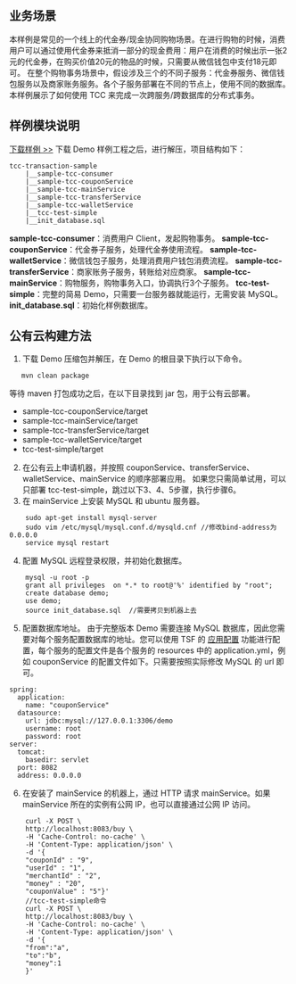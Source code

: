 ## 业务场景
本样例是常见的一个线上的代金券/现金协同购物场景。在进行购物的时候，消费用户可以通过使用代金券来抵消一部分的现金费用：用户在消费的时候出示一张2元的代金券，在购买价值20元的物品的时候，只需要从微信钱包中支付18元即可。
在整个购物事务场景中，假设涉及三个的不同子服务：代金券服务、微信钱包服务以及商家账务服务。各个子服务部署在不同的节点上，使用不同的数据库。本样例展示了如何使用 TCC 来完成一次跨服务/跨数据库的分布式事务。

## 样例模块说明

[下载样例 >>](https://main.qcloudimg.com/raw/347beaca6ff0c4124d43bd8fe4d96ef6/tsf-transaction-example-20190412.zip) 
下载 Demo 样例工程之后，进行解压，项目结构如下：
```
tcc-transaction-sample
    |__sample-tcc-consumer
    |__sample-tcc-couponService
    |__sample-tcc-mainService
    |__sample-tcc-transferService
    |__sample-tcc-walletService
    |__tcc-test-simple
    |__init_database.sql
```

**sample-tcc-consumer**：消费用户 Client，发起购物事务。
**sample-tcc-couponService**：代金券子服务，处理代金券使用流程。
**sample-tcc-walletService**：微信钱包子服务，处理消费用户钱包消费流程。
**sample-tcc-transferService**：商家账务子服务，转账给对应商家。
**sample-tcc-mainService**：购物服务，购物事务入口，协调执行3个子服务。
**tcc-test-simple**：完整的简易 Demo，只需要一台服务器就能运行，无需安装 MySQL。
**init_database.sql**：初始化样例数据库。

## 公有云构建方法
1. 下载 Demo 压缩包并解压，在 Demo 的根目录下执行以下命令。
```
   mvn clean package
```
等待 maven 打包成功之后，在以下目录找到 jar 包，用于公有云部署。
 - sample-tcc-couponService/target
 - sample-tcc-mainService/target
 - sample-tcc-transferService/target
 - sample-tcc-walletService/target
 - tcc-test-simple/target

2. 在公有云上申请机器，并按照 couponService、transferService、walletService、mainService 的顺序部署应用。
如果您只需简单试用，可以只部署 tcc-test-simple，跳过以下3、4、5步骤，执行步骤6。
3. 在 mainService 上安装 MySQL 和 ubuntu 服务器。
```
    sudo apt-get install mysql-server
    sudo vim /etc/mysql/mysql.conf.d/mysqld.cnf //修改bind-address为0.0.0.0
    service mysql restart
```
4. 配置 MySQL 远程登录权限，并初始化数据库。
```
    mysql -u root -p
    grant all privileges  on *.* to root@'%' identified by "root";
    create database demo;
    use demo;
    source init_database.sql  //需要拷贝到机器上去
```
5. 配置数据库地址。 
由于完整版本 Demo 需要连接 MySQL 数据库，因此您需要对每个服务配置数据库的地址。您可以使用 TSF 的 [应用配置](https://cloud.tencent.com/document/product/649/15539) 功能进行配置，每个服务的配置文件是各个服务的 resources 中的 application.yml，例如 couponService 的配置文件如下。只需要按照实际修改 MySQL 的 url 即可。
```
spring:
  application:
    name: "couponService"
  datasource:
    url: jdbc:mysql://127.0.0.1:3306/demo
    username: root
    password: root
server:
  tomcat:
    basedir: servlet
  port: 8082
  address: 0.0.0.0
```
6. 在安装了 mainService 的机器上，通过 HTTP 请求 mainService。如果 mainService 所在的实例有公网 IP，也可以直接通过公网 IP 访问。
```
    curl -X POST \
    http://localhost:8083/buy \
    -H 'Cache-Control: no-cache' \
    -H 'Content-Type: application/json' \
    -d '{
    "couponId" : "9",
    "userId" : "1",
    "merchantId" : "2",
    "money" : "20",
    "couponValue" : "5"}'
    //tcc-test-simple命令
    curl -X POST \
    http://localhost:8083/buy \
    -H 'Cache-Control: no-cache' \
    -H 'Content-Type: application/json' \
    -d '{
	"from":"a",
	"to":"b",
	"money":1
    }'
```
